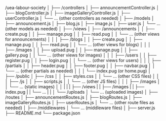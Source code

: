 /uea-labour-society
│
├── /controllers
│   ├── announcementController.js
│   ├── blogController.js
│   ├── imageGalleryController.js
│   ├── userController.js
│   └── ... (other controllers as needed)
│
├── /models
│   ├── announcement.js
│   ├── blog.js
│   ├── image.js
│   ├── user.js
│   └── ... (other models as needed)
│
├── /views
│   ├── /announcements
│   │   ├── create.pug
│   │   ├── manage.pug
│   │   ├── read.pug
│   │   └── ... (other views for announcements)
│   │
│   ├── /blogs
│   │   ├── create.pug
│   │   ├── manage.pug
│   │   ├── read.pug
│   │   └── ... (other views for blogs)
│   │
│   ├── /images
│   │   ├── upload.pug
│   │   ├── manage.pug
│   │   ├── gallery.pug
│   │   └── ... (other views for images)
│   │
│   ├── /users
│   │   ├── register.pug
│   │   ├── login.pug
│   │   └── ... (other views for users)
│   │
│   ├── /partials
│   │   ├── header.pug
│   │   ├── footer.pug
│   │   ├── navbar.pug
│   │   └── ... (other partials as needed)
│   │
│   └── index.pug (or home.pug)
│
├── /public
│   ├── /css
│   │   ├── styles.css
│   │   └── ... (other CSS files)
│   │
│   ├── /js
│   │   ├── scripts.js
│   │   └── ... (other JS files)
│   │
│   ├── /images
│   │   └── ... (static images)
│   │
|   |
|   ├── /views
|   |   ├── /images
|   |   ├── index.pug
|   |   └── ...
|   |
│   └── /uploads
│       └── ... (uploaded images)
│
├── /routes
│   ├── announcementRoutes.js
│   ├── blogRoutes.js
│   ├── imageGalleryRoutes.js
│   ├── userRoutes.js
│   └── ... (other route files as needed)
│
├── /middlewares
│   └── ... (middleware files)
│
├── server.js
├── README.md
└── package.json
